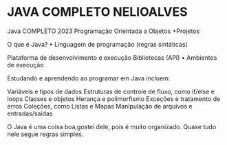# JAVA COMPLETO NELIOALVES

Java COMPLETO 2023 Programação Orientada a Objetos +Projetos

O que é Java? • Linguagem de programação (regras sintáticas)

Plataforma de desenvolvimento e execução
Bibliotecas (API) • Ambientes de execução

Estudando e  aprendendo ao programar em Java incluem:

Variáveis e tipos de dados
Estruturas de controle de fluxo, como if/else e loops
Classes e objetos
Herança e polimorfismo
Exceções e tratamento de erros
Coleções, como Listas e Mapas
Manipulação de arquivos e entradas/saídas

O Java é uma coisa boa,gostei dele, pois é muito organizado. Quase tudo nele segue regras simples.
 
 

 
